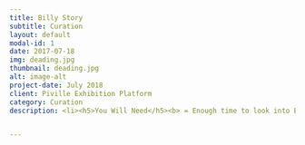 ```yaml
---
title: Billy Story
subtitle: Curation
layout: default
modal-id: 1
date: 2017-07-18
img: deading.jpg
thumbnail: deading.jpg
alt: image-alt
project-date: July 2018
client: Piville Exhibition Platform
category: Curation
description: <li><h5>You Will Need</h5><b> = Enough time to look into Billy's Life.</b></k></li> <li><h5>The Purpose of the Exhibition </h5><b>=<br>1. Inducing sympathy from people by showing Billy's everyday life. 2. Making them think that it is too similar to their life 3. Help them get rid of the stress by making people laugh and look back life from one step further.</b></k></li> <br><p>In the morning, I went to a cafe. People were lined up waiting for the coffee. At some moment it looked like zombies waiting for treatments. People were barely moving their body by waking up their brain relying on the caffeine of the coffee. Curiosity came into my mind. Why does everyone look so dead?? Is it their fault to be exhausted, stressed, and sleepy? Korea is the world's 6th biggest coffee consumption country. The number of cafes increased as Korea developed. However, paradoxically, people get more and more stress and lack of sleep these days. Let's look back from our life to society by making a puppet that shows everyday-life of a normal person on these days. </p> <br> <p>In Korea, competitive mood is all over the country. The competition starts at school. Since it is extremely tough to get into a good university, high school students study from 9:00 a.m. to 10:00 p.m. at a school. They even get private-tutoring after school to get a good score on the national test that is held once a year. The test score is evaluated relatively to other students. Even though you get into a college by hardworking, the other stage opens called "preparing to get a job". Since it is tough to get a job these days, college students have to study hard and work hard. Doing a part-time job, studying, and joining various activities to get into a company. So they wake them up with coffee every day. Even after you got a job, you cannot get away from competitive, hard-working atmosphere. Too much work, little time.</p><br> <p><b>The Billy Story shows various things that give stress to people.</b> </p>   <img src="img/portfolio/8.jpg" class="img-responsive img-centered" alt="Winner Takes All">Winner Takes All <br> <img src="img/portfolio/9.jpg" class="img-responsive img-centered" alt="Bus Hell">Bus Hell <br>  <img src="img/portfolio/11.jpg" class="img-responsive img-centered" alt="USB Always Doesn't Work at Important Moment">USB Always Doesn't Work at Important Moment <br> <img src="img/portfolio/13.jpg" class="img-responsive img-centered" alt="Interview">Interview Pressure<br>   <img src="img/portfolio/14.jpg" class="img-responsive img-centered" alt="Execution by the Paper-guillotine">Execution by the Paper-guillotine


---
```

